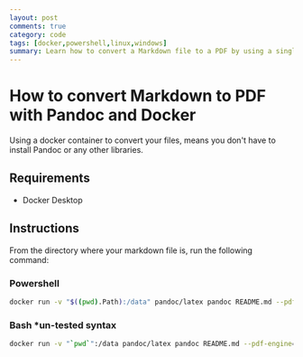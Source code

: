 ```yaml
---
layout: post
comments: true
category: code
tags: [docker,powershell,linux,windows]
summary: Learn how to convert a Markdown file to a PDF by using a single Docker command. No need to install any other software except Docker. This will work on both Windows and Linux and could easily work with GitHub actions.
---
```


# How to convert Markdown to PDF with Pandoc and Docker

Using a docker container to convert your files, means you don't have to install Pandoc or any other libraries.

## Requirements

* Docker Desktop

## Instructions

From the directory where your markdown file is, run the following command:

### Powershell
``` bash
docker run -v "$((pwd).Path):/data" pandoc/latex pandoc README.md --pdf-engine=xelatex -o example13.pdf
```

### Bash *un-tested syntax
``` bash
docker run -v "`pwd`":/data pandoc/latex pandoc README.md --pdf-engine=xelatex -o example13.pdf
```

